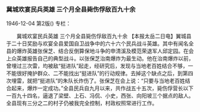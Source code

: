 ### 冀城欢宴民兵英雄  三个月全县毙伤俘敌百九十余

1946-12-04
第2版()
专栏：

　　冀城欢宴民兵英雄
    三个月全县毙伤俘敌百九十余
    【本报太岳二日电】翼城县于二十日奖励与欢宴全县爱国自卫战争中的六十六个民兵战斗英雄。其中有闻名全县的爆炸英雄张保芝、结合反倒算保地斗争的申清溪及模范荣退军人邱定园。在会上众英雄报告自己的典型战斗。以张保芝治南爆炸为最生动。他在治南爆炸以前，曾埋过三次雷，均被敌“挺进队”起走，经研究后，发现与当地老百姓结合不够，一不能很好掩护群众、二不能找出“挺进队”的行动规律。去掉这个缺点之后，到第四次埋雷，就把“挺进队”的朱队长炸伤了。张保芝在会上说：“只要与当地老百姓结合起来，爆炸一定成功。”全县民兵自九月以来，共作战五十五次，毙伤俘营长以下一百九十四名，逼退了梁壁、上石、冯侃、小史，西张、向阳坡三个据点的敌人。全县现有三分之二的村子仍被我完全控制，村政权照常进行工作。
